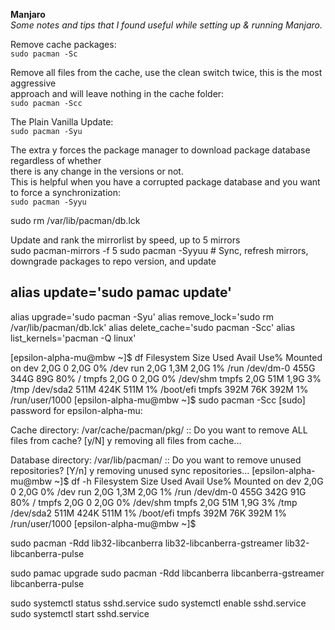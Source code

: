 **Manjaro**  
*Some notes and tips that I found useful while setting up & running Manjaro.*

Remove cache packages:  
``sudo pacman -Sc``

Remove all files from the cache, use the clean switch twice, this is the most aggressive  
approach and will leave nothing in the cache folder:  
``sudo pacman -Scc``

The Plain Vanilla Update:  
``sudo pacman -Syu``

The extra y forces the package manager to download package database regardless of whether  
there is any change in the versions or not.  
This is helpful when you have a corrupted package database and you want to force a synchronization:  
``sudo pacman -Syyu``

sudo rm /var/lib/pacman/db.lck

Update and rank the mirrorlist by speed, up to 5 mirrors  
sudo pacman-mirrors -f 5
sudo pacman -Syyuu # Sync, refresh mirrors, downgrade packages to repo version, and update

## alias update='sudo pamac update'
alias upgrade='sudo pacman -Syu'
alias remove_lock='sudo rm /var/lib/pacman/db.lck'
alias delete_cache='sudo pacman -Scc'
alias list_kernels='pacman -Q linux'

[epsilon-alpha-mu@mbw ~]$ df
Filesystem      Size  Used Avail Use% Mounted on
dev             2,0G     0  2,0G   0% /dev
run             2,0G  1,3M  2,0G   1% /run
/dev/dm-0       455G  344G   89G  80% /
tmpfs           2,0G     0  2,0G   0% /dev/shm
tmpfs           2,0G   51M  1,9G   3% /tmp
/dev/sda2       511M  424K  511M   1% /boot/efi
tmpfs           392M   76K  392M   1% /run/user/1000
[epsilon-alpha-mu@mbw ~]$ sudo pacman -Scc
[sudo] password for epsilon-alpha-mu: 

Cache directory: /var/cache/pacman/pkg/
:: Do you want to remove ALL files from cache? [y/N] y
removing all files from cache...

Database directory: /var/lib/pacman/
:: Do you want to remove unused repositories? [Y/n] y
removing unused sync repositories...
[epsilon-alpha-mu@mbw ~]$ df -h
Filesystem      Size  Used Avail Use% Mounted on
dev             2,0G     0  2,0G   0% /dev
run             2,0G  1,3M  2,0G   1% /run
/dev/dm-0       455G  342G   91G  80% /
tmpfs           2,0G     0  2,0G   0% /dev/shm
tmpfs           2,0G   51M  1,9G   3% /tmp
/dev/sda2       511M  424K  511M   1% /boot/efi
tmpfs           392M   76K  392M   1% /run/user/1000
[epsilon-alpha-mu@mbw ~]$ 

sudo pacman -Rdd lib32-libcanberra lib32-libcanberra-gstreamer lib32-libcanberra-pulse

sudo pamac upgrade
sudo pacman -Rdd libcanberra libcanberra-gstreamer libcanberra-pulse

sudo systemctl status sshd.service
sudo systemctl enable sshd.service
sudo systemctl start sshd.service
